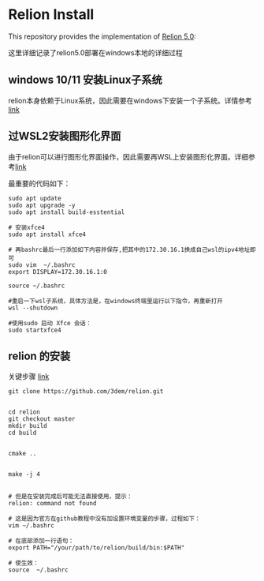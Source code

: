 # Relion Install





This repository provides the implementation of [Relion 5.0](https://relion.readthedocs.io/en/release-5.0/Installation.html):


这里详细记录了relion5.0部署在windows本地的详细过程

## windows 10/11 安装Linux子系统

relion本身依赖于Linux系统，因此需要在windows下安装一个子系统。详情参考[link](https://gitcode.csdn.net/66c55fe90bfad230b8ae218a.html?dp_token=eyJ0eXAiOiJKV1QiLCJhbGciOiJIUzI1NiJ9.eyJpZCI6Mzc2MDIyNywiZXhwIjoxNzQ2NDM4MjMyLCJpYXQiOjE3NDU4MzM0MzIsInVzZXJuYW1lIjoicXFfNDA3NzYxNzkifQ.AmEtK6OoVDGfr-L0XohmRWjoH59YMi3D71K-kvuilc8&spm=1001.2101.3001.6650.7&utm_medium=distribute.pc_relevant.none-task-blog-2%7Edefault%7EBlogCommendFromBaidu%7Eactivity-7-139008248-blog-137632509.235%5Ev43%5Econtrol&depth_1-utm_source=distribute.pc_relevant.none-task-blog-2%7Edefault%7EBlogCommendFromBaidu%7Eactivity-7-139008248-blog-137632509.235%5Ev43%5Econtrol&utm_relevant_index=13)


## 过WSL2安装图形化界面

由于relion可以进行图形化界面操作，因此需要再WSL上安装图形化界面。详细参考[link](https://blog.csdn.net/fysuccess/article/details/141646840?spm=1001.2101.3001.6650.2&utm_medium=distribute.pc_relevant.none-task-blog-2%7Edefault%7EYuanLiJiHua%7ECtr-2-141646840-blog-140029025.235%5Ev43%5Epc_blog_bottom_relevance_base7&depth_1-utm_source=distribute.pc_relevant.none-task-blog-2%7Edefault%7EYuanLiJiHua%7ECtr-2-141646840-blog-140029025.235%5Ev43%5Epc_blog_bottom_relevance_base7)

最重要的代码如下：

```
sudo apt update
sudo apt upgrade -y
sudo apt install build-esstential

# 安装xfce4
sudo apt install xfce4

# 再bashrc最后一行添加如下内容并保存,把其中的172.30.16.1换成自己wsl的ipv4地址即可
sudo vim  ~/.bashrc 
export DISPLAY=172.30.16.1:0

source ~/.bashrc

#重启一下wsl子系统，具体方法是，在windows终端里运行以下指令，再重新打开
wsl --shutdown

#使用sudo 启动 Xfce 会话：
sudo startxfce4

```

## relion 的安装


关键步骤 [link](https://blog.csdn.net/yy19980310/article/details/119956571)

```
git clone https://github.com/3dem/relion.git


cd relion
git checkout master
mkdir build
cd build


cmake ..


make -j 4


# 但是在安装完成后可能无法直接使用，提示：
relion: command not found

# 这是因为官方在github教程中没有加设置环境变量的步骤，过程如下：
vim ~/.bashrc

# 在底部添加一行语句：
export PATH="/your/path/to/relion/build/bin:$PATH"

# 使生效：
source  ~/.bashrc


```